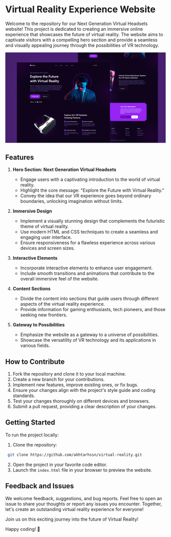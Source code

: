 # Virtual Reality Experience Website

Welcome to the repository for our Next Generation Virtual Headsets website! This project is dedicated to creating an immersive online experience that showcases the future of virtual reality. The website aims to captivate visitors with a compelling hero section and provide a seamless and visually appealing journey through the possibilities of VR technology.

![Preview Image](preview.png)

## Features

1. **Hero Section: Next Generation Virtual Headsets**
   - Engage users with a captivating introduction to the world of virtual reality.
   - Highlight the core message: "Explore the Future with Virtual Reality."
   - Convey the idea that our VR experience goes beyond ordinary boundaries, unlocking imagination without limits.

2. **Immersive Design**
   - Implement a visually stunning design that complements the futuristic theme of virtual reality.
   - Use modern HTML and CSS techniques to create a seamless and engaging user interface.
   - Ensure responsiveness for a flawless experience across various devices and screen sizes.

3. **Interactive Elements**
   - Incorporate interactive elements to enhance user engagement.
   - Include smooth transitions and animations that contribute to the overall immersive feel of the website.

4. **Content Sections**
   - Divide the content into sections that guide users through different aspects of the virtual reality experience.
   - Provide information for gaming enthusiasts, tech pioneers, and those seeking new frontiers.

5. **Gateway to Possibilities**
   - Emphasize the website as a gateway to a universe of possibilities.
   - Showcase the versatility of VR technology and its applications in various fields.

## How to Contribute

1. Fork the repository and clone it to your local machine.
2. Create a new branch for your contributions.
3. Implement new features, improve existing ones, or fix bugs.
4. Ensure your changes align with the project's style guide and coding standards.
5. Test your changes thoroughly on different devices and browsers.
6. Submit a pull request, providing a clear description of your changes.

## Getting Started

To run the project locally:

1. Clone the repository: 
```bash 
 git clone https://github.com/akhtarhssn/virtual-reality.git
```
2. Open the project in your favorite code editor.
3. Launch the `index.html` file in your browser to preview the website.

## Feedback and Issues

We welcome feedback, suggestions, and bug reports. Feel free to open an issue to share your thoughts or report any issues you encounter. Together, let's create an outstanding virtual reality experience for everyone!

Join us on this exciting journey into the future of Virtual Reality!

Happy coding! 🚀
